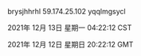brysjhhrhl 59.174.25.102 yqqlmgsycl

2021年 12月 13日 星期一 04:22:12 CST

2021年 12月 12日 星期日 20:22:12 GMT
